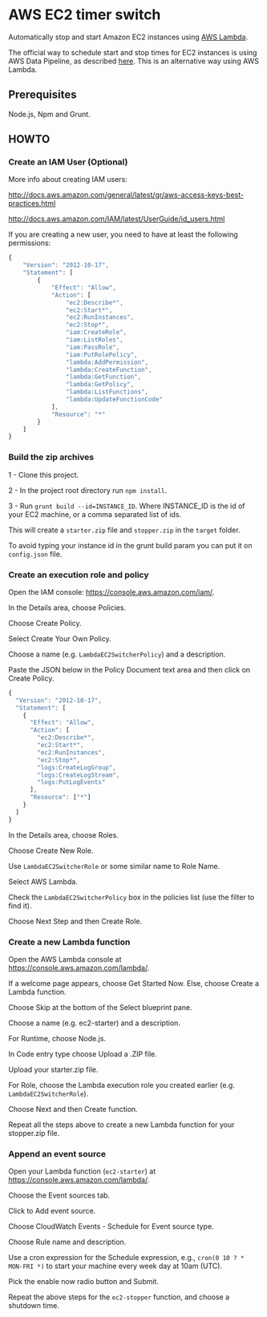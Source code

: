 # AWS EC2 timer switch
Automatically stop and start Amazon EC2 instances using [AWS Lambda](https://aws.amazon.com/lambda/).

The official way to schedule start and stop times for EC2 instances is using AWS Data Pipeline, as described [here](https://aws.amazon.com/premiumsupport/knowledge-center/stop-start-ec2-instances/).
This is an alternative way using AWS Lambda.

## Prerequisites

Node.js, Npm and Grunt.

## HOWTO

### Create an IAM User (Optional)

  More info about creating IAM users:

  http://docs.aws.amazon.com/general/latest/gr/aws-access-keys-best-practices.html
  
  http://docs.aws.amazon.com/IAM/latest/UserGuide/id_users.html
  
  If you are creating a new user, you need to have at least the following permissions:
  
  ```javascript
  {
      "Version": "2012-10-17",
      "Statement": [
          {
              "Effect": "Allow",
              "Action": [
                  "ec2:Describe*",
                  "ec2:Start*",
                  "ec2:RunInstances",
                  "ec2:Stop*",
                  "iam:CreateRole",
                  "iam:ListRoles",
                  "iam:PassRole",
                  "iam:PutRolePolicy",
                  "lambda:AddPermission",
                  "lambda:CreateFunction",
                  "lambda:GetFunction",
                  "lambda:GetPolicy",
                  "lambda:ListFunctions",
                  "lambda:UpdateFunctionCode"
              ],
              "Resource": "*"
          }
      ]
  }
  ```

### Build the zip archives

  1 - Clone this project.

  2 - In the project root directory run `npm install`.

  3 - Run `grunt build --id=INSTANCE_ID`. Where INSTANCE_ID is the id of your EC2 machine, or a comma separated list of ids.
  
  This will create a `starter.zip` file and `stopper.zip` in the `target` folder.

  To avoid typing your instance id in the grunt build param you can put it on `config.json` file. 
  
### Create an execution role and policy

  Open the IAM console: https://console.aws.amazon.com/iam/.
  
  In the Details area, choose Policies.
  
  Choose Create Policy.
  
  Select Create Your Own Policy.
  
  Choose a name (e.g. `LambdaEC2SwitcherPolicy`) and a description.
  
  Paste the JSON below in the Policy Document text area and then click on Create Policy.
  
  ```javascript
  {
    "Version": "2012-10-17",
    "Statement": [
      {
        "Effect": "Allow",
        "Action": [
          "ec2:Describe*",
          "ec2:Start*",
          "ec2:RunInstances",
          "ec2:Stop*",
          "logs:CreateLogGroup",
          "logs:CreateLogStream",
          "logs:PutLogEvents"
        ],
        "Resource": ["*"]
      }
    ]
  }
  ```
  
  In the Details area, choose Roles.
  
  Choose Create New Role.
  
  Use `LambdaEC2SwitcherRole` or some similar name to Role Name.
  
  Select AWS Lambda.
  
  Check the `LambdaEC2SwitcherPolicy` box in the policies list (use the filter to find it).
  
  Choose Next Step and then Create Role.

### Create a new Lambda function

  Open the AWS Lambda console at https://console.aws.amazon.com/lambda/.
  
  If a welcome page appears, choose Get Started Now. Else, choose Create a Lambda function.
  
  Choose Skip at the bottom of the Select blueprint pane.
  
  Choose a name (e.g. ec2-starter) and a description.
  
  For Runtime, choose Node.js.
  
  In Code entry type choose Upload a .ZIP file.
  
  Upload your starter.zip file.
  
  For Role, choose the Lambda execution role you created earlier (e.g. `LambdaEC2SwitcherRole`).
  
  Choose Next and then Create function.
  
  Repeat all the steps above to create a new Lambda function for your stopper.zip file.
  
### Append an event source

  Open your Lambda function (`ec2-starter`) at https://console.aws.amazon.com/lambda/.
  
  Choose the Event sources tab.
  
  Click to Add event source.
  
  Choose CloudWatch Events - Schedule for Event source type.
  
  Choose Rule name and description.
  
  Use a cron expression for the Schedule expression, e.g., `cron(0 10 ? * MON-FRI *)` to start your machine every week day at 10am (UTC).
  
  Pick the enable now radio button and Submit.
  
  Repeat the above steps for the `ec2-stopper` function, and choose a shutdown time.
